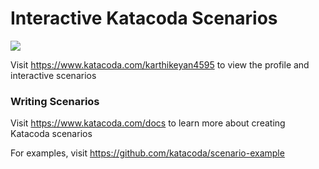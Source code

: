 # Interactive Katacoda Scenarios

[![](http://shields.katacoda.com/katacoda/karthikeyan4595/count.svg)](https://www.katacoda.com/karthikeyan4595 "Get your profile on Katacoda.com")

Visit https://www.katacoda.com/karthikeyan4595 to view the profile and interactive scenarios

### Writing Scenarios
Visit https://www.katacoda.com/docs to learn more about creating Katacoda scenarios

For examples, visit https://github.com/katacoda/scenario-example
